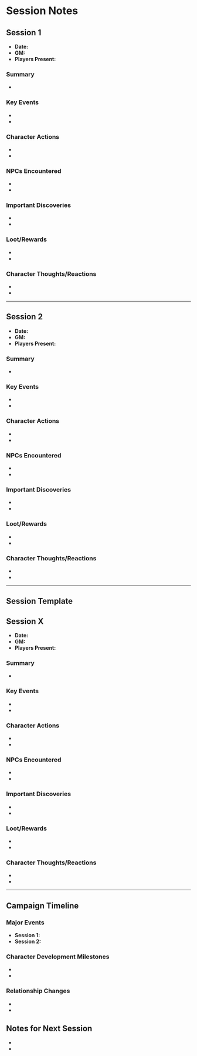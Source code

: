 # Session Notes

## Session 1
- **Date:** 
- **GM:** 
- **Players Present:** 

### Summary
- 

### Key Events
- 
- 

### Character Actions
- 
- 

### NPCs Encountered
- 
- 

### Important Discoveries
- 
- 

### Loot/Rewards
- 
- 

### Character Thoughts/Reactions
- 
- 

---

## Session 2
- **Date:** 
- **GM:** 
- **Players Present:** 

### Summary
- 

### Key Events
- 
- 

### Character Actions
- 
- 

### NPCs Encountered
- 
- 

### Important Discoveries
- 
- 

### Loot/Rewards
- 
- 

### Character Thoughts/Reactions
- 
- 

---

## Session Template

## Session X
- **Date:** 
- **GM:** 
- **Players Present:** 

### Summary
- 

### Key Events
- 
- 

### Character Actions
- 
- 

### NPCs Encountered
- 
- 

### Important Discoveries
- 
- 

### Loot/Rewards
- 
- 

### Character Thoughts/Reactions
- 
- 

---

## Campaign Timeline

### Major Events
- **Session 1:** 
- **Session 2:** 

### Character Development Milestones
- 
- 

### Relationship Changes
- 
- 

## Notes for Next Session
- 
- 